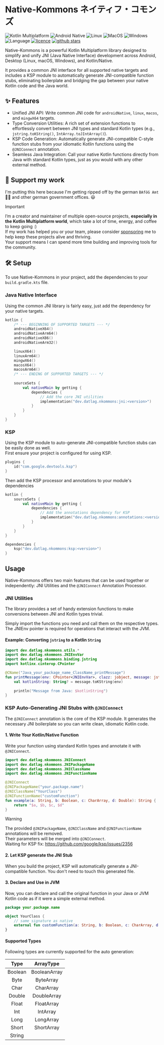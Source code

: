 # Native-Kommons ネイティフ・コモンズ

![Kotlin Multiplatform](https://img.shields.io/badge/Kotlin-Multiplatform-purple?logo=kotlin)
![Android Native](https://img.shields.io/badge/Android%20Native-Supported-green?logo=android)
![Linux](https://img.shields.io/badge/Linux-Supported-green?logo=linux)
![MacOS](https://img.shields.io/badge/MacOS-Supported-green?logo=apple)
![Windows](https://img.shields.io/badge/Windows-Supported-green)
![Language](https://img.shields.io/github/languages/top/DatL4g/Native-Kommons)
[![licence](https://img.shields.io/badge/license-Apache%202%20-blue)](https://github.com/DatL4g/Native-Kommons/blob/master/LICENSE)
[![github stars](https://img.shields.io/github/stars/DatL4g/Native-Kommons?style=social&label=Native-Kommons)](https://github.com/DatL4g/Native-Kommons)

Native-Kommons is a powerful Kotlin Multiplatform library designed to simplify and unify JNI (Java Native Interface) development across Android, Desktop (Linux, macOS, Windows), and Kotlin/Native.  

It provides a common JNI interface for all supported native targets and includes a KSP module to automatically generate JNI-compatible function stubs, eliminating boilerplate and bridging the gap between your native Kotlin code and the Java world.

## ✨ Features

- Unified JNI API: Write common JNI code for `androidNative`, `linux`, `macos`, and `mingwX64` targets.
- Type Conversion Utilities: A rich set of extension functions to effortlessly convert between JNI types and standard Kotlin types (e.g., `jstring.toKString()`, `IntArray.toJIntArray()`).
- KSP Code Generation: Automatically generate JNI-compatible C-style function stubs from your idiomatic Kotlin functions using the `@JNIConnect` annotation.
- Seamless Java Integration: Call your native Kotlin functions directly from Java with standard Kotlin types, just as you would with any other external method.

## 💖 Support my work

I'm putting this here because I'm getting ripped off by the german `BAföG Amt` 🖕🏻 and other german government offices. 😃

> [!IMPORTANT]
> I’m a creator and maintainer of multiple open-source projects, **especially in the Kotlin Multiplatform world**, which take a lot of time, energy, and coffee to keep going :)  
> If my work has helped you or your team, please consider [sponsoring](https://github.com/sponsors/DatL4g/) me to help keep these projects alive and thriving.  
> Your support means I can spend more time building and improving tools for the community.

## 🛠️ Setup

To use Native-Kommons in your project, add the dependencies to your `build.gradle.kts` file.

### Java Native Interface

Using the common JNI library is fairly easy, just add the dependency for your native targets.

```kotlin
kotlin {
    /* --- BEGINNING OF SUPPORTED TARGETS --- */
    androidNativeX64()
    androidNativeArm64()
    androidNativeX86()
    androidNativeArm32()

    linuxX64()
    linuxArm64()
    mingwX64()
    macosX64()
    macosArm64()
    /* --- ENDING OF SUPPORTED TARGETS --- */
    
    sourceSets {
        val nativeMain by getting {
            dependencies {
                // Add the core JNI utilities
                implementation("dev.datlag.nkommons:jni:<version>")
            }
        }
    }
}
```

### KSP

Using the KSP module to auto-generate JNI-compatible function stubs can be easily done as well.  
First ensure your project is configured for using KSP.

```kotlin
plugins {
    id("com.google.devtools.ksp")
}
```

Then add the KSP processor and annotations to your module's dependencies
```kotlin
kotlin {
    sourceSets {
        val nativeMain by getting {
            dependencies {
                // Add the annotations dependency for KSP
                implementation("dev.datlag.nkommons:annotations:<version>")
            }
        }
    }
}

dependencies {
    ksp("dev.datlag.nkommons:ksp:<version>")
}
```

## Usage

Native-Kommons offers two main features that can be used together or independently: JNI Utilities and the `@JNIConnect` Annotation Processor.

### JNI Utilities

The library provides a set of handy extension functions to make conversions between JNI and Kotlin types trivial.

Simply import the functions you need and call them on the respective types. The JNIEnv pointer is required for operations that interact with the JVM.

#### Example: Converting `jstring` to a Kotlin `String`

```kotlin
import dev.datlag.nkommons.utils.*
import dev.datlag.nkommons.JNIEnvVar
import dev.datlag.nkommons.binding.jstring
import kotlinx.cinterop.CPointer

@CName("Java_your_package_name_ClassName_printMessage")
fun printMessage(env: CPointer<JNIEnvVar>, clazz: jobject, message: jstring) {
    val kotlinString: String? = message.toKString(env)
    
    println("Message from Java: $kotlinString")
}
```

### KSP Auto-Generating JNI Stubs with `@JNIConnect`

The `@JNIConnect` annotation is the core of the KSP module. It generates the necessary JNI boilerplate so you can write clean, idiomatic Kotlin code.

#### 1. Write Your Kotlin/Native Function

Write your function using standard Kotlin types and annotate it with `@JNIConnect`.

```kotlin
import dev.datlag.nkommons.JNIConnect
import dev.datlag.nkommons.JNIPackageName
import dev.datlag.nkommons.JNIClassName
import dev.datlag.nkommons.JNIFunctionName

@JNIConnect
@JNIPackageName("your.package.name")
@JNIClassName("YourClass")
@JNIFunctionName("customFunction")
fun example(a: String, b: Boolean, c: CharArray, d: Double): String {
    return "$a, $b, $c, $d"
}
```

> [!WARNING]
> The provided `@JNIPackageName`, `@JNIClassName` and `@JNIFunctionName` annotations will be removed.  
> Their parameters will be merged into `@JNIConnect`.  
> Waiting for KSP fix: https://github.com/google/ksp/issues/2356

#### 2. Let KSP generate the JNI Stub

When you build the project, KSP will automatically generate a JNI-compatible function. You don't need to touch this generated file.

#### 3. Declare and Use in JVM

Now, you can declare and call the original function in your Java or JVM Kotlin code as if it were a simple external method.

```kotlin
package your.package.name

object YourClass {
    // same signature as native
    external fun customFunction(a: String, b: Boolean, c: CharArray, d: Double): String
}
```

#### Supported Types

Following types are currently supported for the auto generation:

|  Type   |  ArrayType   |
|:-------:|:------------:|
| Boolean | BooleanArray |
|  Byte   |  ByteArray   |
|  Char   |  CharArray   |
| Double  | DoubleArray  |
|  Float  |  FloatArray  |
|   Int   |   IntArray   |
|  Long   |  LongArray   |
|  Short  |  ShortArray  |
| String  |              |